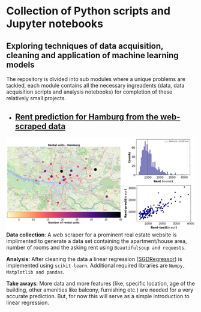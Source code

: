 # Collection of Python scripts and Jupyter notebooks 
## Exploring techniques of data acquisition, cleaning and application of machine learning models
The repository is divided into sub modules where a unique problems are tackled, each module contains all the necessary ingreadents (data, data acquisition scripts and analysis notebooks) for completion of these relatively small projects. 

- ## [Rent prediction for Hamburg from the web-scraped data](https://github.com/meghanad-kayanattil/Data_Science_Python_notebooks/tree/main/Rent%20prediction%20wt%20linear%20regression-Hamburg-2022-July)
![summary_rent](https://github.com/meghanad-kayanattil/Data_Science_Python_notebooks/blob/main/Rent%20prediction%20wt%20linear%20regression-Hamburg-2022-July/Summary.jpg)
  **Data collection**: A web scraper for a prominent real estate website is implimented to generate a data set containing the apartment/house area, number of rooms and the     asking rent using <code>Beautifulsoup and requests</code>. 
  
  **Analysis**: After cleaning the data a linear regression ([SGDRegressor](https://scikit-learn.org/stable/modules/generated/sklearn.linear_model.SGDRegressor.html#sklearn.linear_model.SGDRegressor)) is implemented using <code>scikit-learn</code>. Additional required libraries are <code>Numpy, Matplotlib   and pandas</code>.
  
  **Take aways**: More data and more features (like, specific location, age of the building, other amenities like balcony, furnishing etc.) are needed for a very accurate     prediction. But, for now this will serve as a simple introduction to linear regression. 
